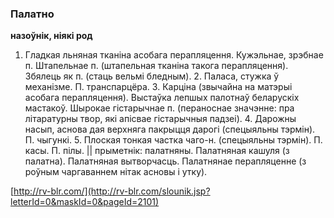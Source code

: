 ### Палатно
**назоўнік, ніякі род**

1. Гладкая льняная тканіна асобага перапляцення. Кужэльнае, зрэбнае п. Штапельнае п. (штапельная тканіна такога перапляцення). Збялець як п. (стаць вельмі бледным). 2. Паласа, стужка ў механізме. П. транспарцёра. 3. Карціна (звычайна на матэрыі асобага перапляцення). Выстаўка лепшых палотнаў беларускіх мастакоў. Шырокае гістарычнае п. (пераноснае значэнне: пра літаратурны твор, які апісвае гістарычныя падзеі). 4. Дарожны насып, аснова дая верхняга пакрыцця дарогі (спецыяльны тэрмін). П. чыгункі. 5. Плоская тонкая частка чаго-н. (спецыяльны тэрмін). П. касы. П. пілы. || прыметнік: палатняны. Палатняная кашуля (з палатна). Палатняная вытворчасць. Палатнянае перапляценне (з роўным чаргаваннем нітак асновы і утку).

<a rel="author">[http://rv-blr.com/](http://rv-blr.com/slounik.jsp?letterId=0&maskId=0&pageId=2101)</a>
